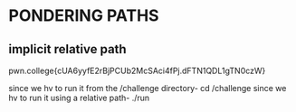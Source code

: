 # PONDERING PATHS
## implicit relative path
pwn.college{cUA6yyfE2rBjPCUb2McSAci4fPj.dFTN1QDL1gTN0czW}

since we hv to run it from the /challenge directory-
cd /challenge
since we hv to run it using a relative path-
./run
